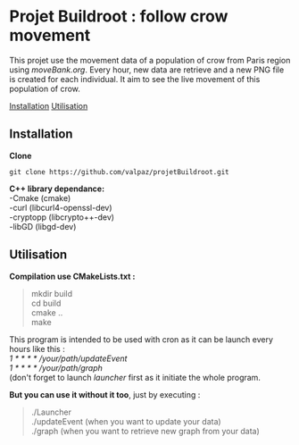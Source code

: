 # Projet Buildroot : follow crow movement

This projet use the movement data of a population of crow from Paris region using *moveBank.org*.
Every hour, new data are retrieve and a new PNG file is created for each individual.
It aim to see the live movement of this population of crow.

[Installation](#installation)
[Utilisation](#utilisation)
## Installation

**Clone**
```
git clone https://github.com/valpaz/projetBuildroot.git
```
**C++ library dependance:**  
-Cmake (cmake)  
-curl (libcurl4-openssl-dev)  
-cryptopp (libcrypto++-dev)  
-libGD (libgd-dev)  


## Utilisation

**Compilation use CMakeLists.txt :**  
>mkdir build  
>cd build  
>cmake ..  
>make  

This program is intended to be used with cron as it can be launch every hours like this :  
*1 * * * * /your/path/updateEvent*  
*1 * * * * /your/path/graph*  
(don't forget to launch *launcher* first as it initiate the whole program.

**But you can use it without it too**, just by executing :  
 >./Launcher  
 >./updateEvent 
 (when you want to update your data)  
 >./graph 
 (when you want to retrieve new graph from your data)  

